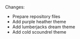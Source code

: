 
Changes:

 * Prepare repository files
 * Add purple heather theme
 * Add lumberjacks dream theme
 * Add cold scoundrel theme

